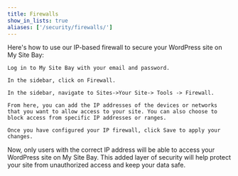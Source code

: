 ```yaml
---
title: Firewalls
show_in_lists: true
aliases: ['/security/firewalls/']
---
```


Here's how to use our IP-based firewall to secure your WordPress site on My Site Bay:

    Log in to My Site Bay with your email and password.

    In the sidebar, click on Firewall.
  
    In the sidebar, navigate to Sites->Your Site-> Tools -> Firewall.

    From here, you can add the IP addresses of the devices or networks that you want to allow access to your site. You can also choose to block access from specific IP addresses or ranges.

    Once you have configured your IP firewall, click Save to apply your changes.

Now, only users with the correct IP address will be able to access your WordPress site on My Site Bay. This added layer of security will help protect your site from unauthorized access and keep your data safe.
